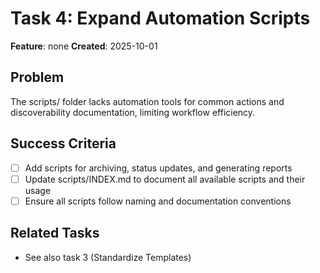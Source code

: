 # Task 4: Expand Automation Scripts

**Feature**: none
**Created**: 2025-10-01

## Problem
The scripts/ folder lacks automation tools for common actions and discoverability documentation, limiting workflow efficiency.

## Success Criteria
- [ ] Add scripts for archiving, status updates, and generating reports
- [ ] Update scripts/INDEX.md to document all available scripts and their usage
- [ ] Ensure all scripts follow naming and documentation conventions

## Related Tasks
- See also task 3 (Standardize Templates)
